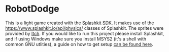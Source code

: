 # RobotDodge
This is a light game created with the [Splashkit SDK](https://www.splashkit.io/). It makes use of the https://www.splashkit.io/api/physics/ classes
of Splashkit. The sprites were provided by [Itch](https://itch.io/). If you would like to run this project please install Splashkit,
and if using Windows make sure you install MSYS2 (it's a shell with common GNU utlities), a guide on how to get setup [can be found here](https://www.splashkit.io/articles/installation/windows/).
